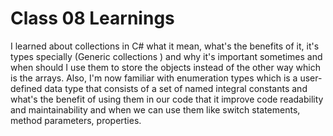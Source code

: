 # Class 08 Learnings

I learned about collections in C# what it mean, what's the benefits of it, it's types specially (Generic collections ) and why it's important sometimes and when should I use them to store the objects instead of the other way which is the arrays. Also, I'm now familiar with enumeration types which is a user-defined data type that consists of a set of named integral constants and what's the benefit of using them in our code that it  improve code readability and maintainability and when we can use them like switch statements, method parameters, properties.
